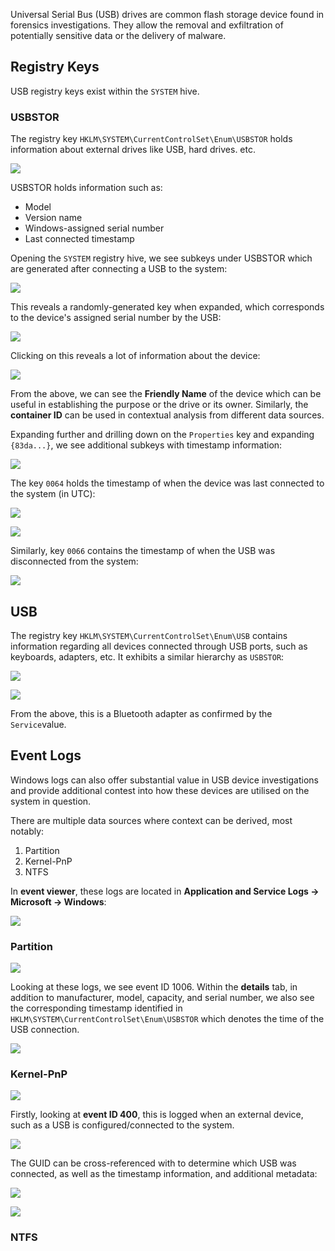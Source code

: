 Universal Serial Bus (USB) drives are common flash storage device found in forensics investigations. They allow the removal and exfiltration of potentially sensitive data or the delivery of malware.

## Registry Keys

USB registry keys exist within the `SYSTEM` hive.

### USBSTOR

The registry key `HKLM\SYSTEM\CurrentControlSet\Enum\USBSTOR` holds information about external drives like USB, hard drives. etc.

![](/images/usbstor.png)

USBSTOR holds information such as:

- Model
- Version name
- Windows-assigned serial number
- Last connected timestamp

Opening the `SYSTEM` registry hive, we see subkeys under USBSTOR which are generated after connecting a USB to the system:

![](/images/usbstor_subkey.png)

This reveals a randomly-generated key when expanded, which corresponds to the device's assigned serial number by the USB:

![](/images/usbstor_serial.png)

Clicking on this reveals a lot of information about the device:

![](/images/usbstor_info.png)

From the above, we can see the **Friendly Name** of the device which can be useful in establishing the purpose or the drive or its owner. Similarly, the **container ID** can be used in contextual analysis from different data sources.

Expanding further and drilling down on the `Properties` key and expanding `{83da...}`, we see additional subkeys with timestamp information:

![](/images/usbstor_properties.png)

The key `0064` holds the timestamp of when the device was last connected to the system (in UTC):

![](/images/usbstor_connected_timestamp.png)

![](/images/usbstor_connected_timestamp_data.png)

Similarly, key `0066` contains the timestamp of when the USB was disconnected from the system:

![](/images/usbstor_disconnected_timestamp.png)

## USB

The registry key `HKLM\SYSTEM\CurrentControlSet\Enum\USB` contains information regarding all devices connected through USB ports, such as keyboards, adapters, etc. It exhibits a similar hierarchy as `USBSTOR`:

![](/images/usb_hierarchy.png)

![](/images/usb_data.png)

From the above, this is a Bluetooth adapter as confirmed by the `Service`value.

## Event Logs

Windows logs can also offer substantial value in USB device investigations and provide additional contest into how these devices are utilised on the system in question.

There are multiple data sources where context can be derived, most notably:

1. Partition
2. Kernel-PnP
3. NTFS

In **event viewer**, these logs are located in **Application and Service Logs -> Microsoft -> Windows**:

![](/images/usb_event_logs.png)

### Partition

![](/images/usb_parition_source.png)

Looking at these logs, we see event ID 1006. Within the **details** tab, in addition to manufacturer, model, capacity, and serial number, we also see the corresponding timestamp identified in `HKLM\SYSTEM\CurrentControlSet\Enum\USBSTOR` which denotes the time of the USB connection. 

![](/images/usb_parition_diagnostic.png)

### Kernel-PnP

![](/images/kernel-pnp_source.png)

Firstly, looking at **event ID 400**, this is logged when an external device, such as a USB is configured/connected to the system. 

![](/images/kernel-pnp_event_400.png)

The GUID can be cross-referenced with to determine which USB was connected, as well as the timestamp information, and additional metadata:

![](/images/kernel-pnp_event_400_guid.png)

![](/images/kernel-pnp_event_400_timestamp.png)

### NTFS

